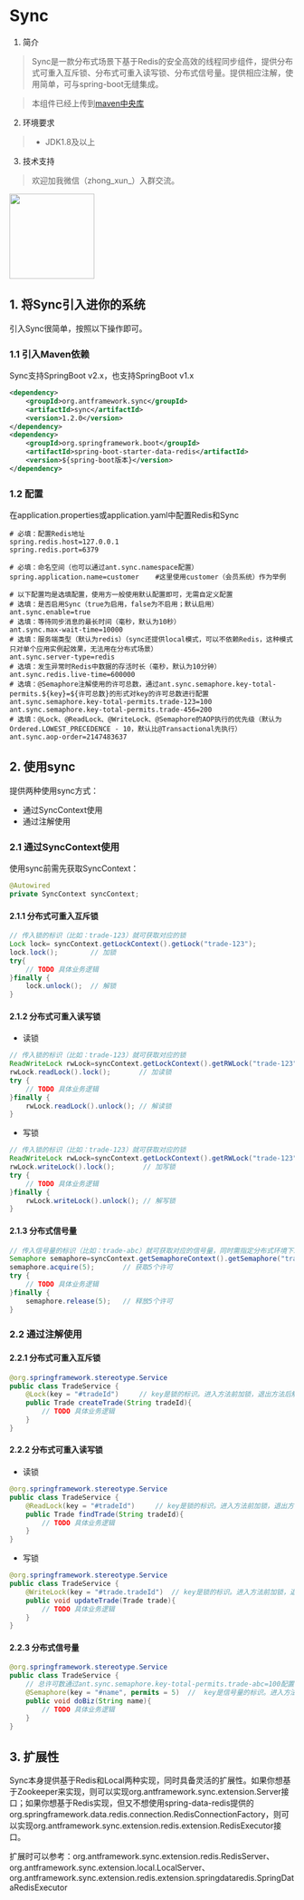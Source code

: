 # Sync

1. 简介
> Sync是一款分布式场景下基于Redis的安全高效的线程同步组件，提供分布式可重入互斥锁、分布式可重入读写锁、分布式信号量。提供相应注解，使用简单，可与spring-boot无缝集成。

> 本组件已经上传到[maven中央库](https://search.maven.org/search?q=org.antframework.sync)

2. 环境要求
> * JDK1.8及以上

3. 技术支持

> 欢迎加我微信（zhong_xun_）入群交流。<br/>
<img src="https://note.youdao.com/yws/api/personal/file/WEB6b849e698db2a635b43eba5bc949ce1c?method=download&shareKey=27623320b5ca82cbf768b61130c81de0" width=150 />

## 1. 将Sync引入进你的系统
引入Sync很简单，按照以下操作即可。

### 1.1 引入Maven依赖
Sync支持SpringBoot v2.x，也支持SpringBoot v1.x
```xml
<dependency>
    <groupId>org.antframework.sync</groupId>
    <artifactId>sync</artifactId>
    <version>1.2.0</version>
</dependency>
<dependency>
    <groupId>org.springframework.boot</groupId>
    <artifactId>spring-boot-starter-data-redis</artifactId>
    <version>${spring-boot版本}</version>
</dependency>
```

### 1.2 配置
在application.properties或application.yaml中配置Redis和Sync
```properties
# 必填：配置Redis地址
spring.redis.host=127.0.0.1
spring.redis.port=6379

# 必填：命名空间（也可以通过ant.sync.namespace配置）
spring.application.name=customer    #这里使用customer（会员系统）作为举例

# 以下配置均是选填配置，使用方一般使用默认配置即可，无需自定义配置
# 选填：是否启用Sync（true为启用，false为不启用；默认启用）
ant.sync.enable=true
# 选填：等待同步消息的最长时间（毫秒，默认为10秒）
ant.sync.max-wait-time=10000
# 选填：服务端类型（默认为redis）（sync还提供local模式，可以不依赖Redis，这种模式只对单个应用实例起效果，无法用在分布式场景）
ant.sync.server-type=redis
# 选填：发生异常时Redis中数据的存活时长（毫秒，默认为10分钟）
ant.sync.redis.live-time=600000
# 选填：@Semaphore注解使用的许可总数，通过ant.sync.semaphore.key-total-permits.${key}=${许可总数}的形式对key的许可总数进行配置
ant.sync.semaphore.key-total-permits.trade-123=100
ant.sync.semaphore.key-total-permits.trade-456=200
# 选填：@Lock、@ReadLock、@WriteLock、@Semaphore的AOP执行的优先级（默认为Ordered.LOWEST_PRECEDENCE - 10，默认比@Transactional先执行）
ant.sync.aop-order=2147483637
```

## 2. 使用sync
提供两种使用sync方式：
- 通过SyncContext使用
- 通过注解使用

### 2.1 通过SyncContext使用
使用sync前需先获取SyncContext：
```java
@Autowired
private SyncContext syncContext;
```

#### 2.1.1 分布式可重入互斥锁
```java
// 传入锁的标识（比如：trade-123）就可获取对应的锁
Lock lock= syncContext.getLockContext().getLock("trade-123");
lock.lock();        // 加锁
try{
    // TODO 具体业务逻辑
}finally {
    lock.unlock();  // 解锁
}
```

#### 2.1.2 分布式可重入读写锁
- 读锁
```java
// 传入锁的标识（比如：trade-123）就可获取对应的锁
ReadWriteLock rwLock=syncContext.getLockContext().getRWLock("trade-123");
rwLock.readLock().lock();       // 加读锁
try {
    // TODO 具体业务逻辑
}finally {
    rwLock.readLock().unlock(); // 解读锁
}
```
- 写锁
```java
// 传入锁的标识（比如：trade-123）就可获取对应的锁
ReadWriteLock rwLock=syncContext.getLockContext().getRWLock("trade-123");
rwLock.writeLock().lock();       // 加写锁
try {
    // TODO 具体业务逻辑
}finally {
    rwLock.writeLock().unlock(); // 解写锁
}
```

#### 2.1.3 分布式信号量
```java
// 传入信号量的标识（比如：trade-abc）就可获取对应的信号量，同时需指定分布式环境下总的可用许可数（比如：100）
Semaphore semaphore=syncContext.getSemaphoreContext().getSemaphore("trade-123", 100);
semaphore.acquire(5);       // 获取5个许可
try {
    // TODO 具体业务逻辑
}finally {
    semaphore.release(5);   // 释放5个许可
}
```

### 2.2 通过注解使用

#### 2.2.1 分布式可重入互斥锁
```java
@org.springframework.stereotype.Service
public class TradeService {
    @Lock(key = "#tradeId")     // key是锁的标识。进入方法前加锁，退出方法后解锁
    public Trade createTrade(String tradeId){
        // TODO 具体业务逻辑
    }
}
```

#### 2.2.2 分布式可重入读写锁
- 读锁
```java
@org.springframework.stereotype.Service
public class TradeService {
    @ReadLock(key = "#tradeId")     // key是锁的标识。进入方法前加锁，退出方法后解锁
    public Trade findTrade(String tradeId){
        // TODO 具体业务逻辑
    }
}
```
- 写锁
```java
@org.springframework.stereotype.Service
public class TradeService {
    @WriteLock(key = "#trade.tradeId")  // key是锁的标识。进入方法前加锁，退出方法后解锁
    public void updateTrade(Trade trade){
        // TODO 具体业务逻辑
    }
}
```

#### 2.2.3 分布式信号量
```java
@org.springframework.stereotype.Service
public class TradeService {
    // 总许可数通过ant.sync.semaphore.key-total-permits.trade-abc=100配置（这里指定分布式环境下trade-abc的总许可数为100）
    @Semaphore(key = "#name", permits = 5)  //  key是信号量的标识。进入方法前获取5个许可，退出方法后释放5个许可
    public void doBiz(String name){
        // TODO 具体业务逻辑
    }
}
```

## 3. 扩展性
Sync本身提供基于Redis和Local两种实现，同时具备灵活的扩展性。如果你想基于Zookeeper来实现，则可以实现org.antframework.sync.extension.Server接口；如果你想基于Redis实现，但又不想使用spring-data-redis提供的org.springframework.data.redis.connection.RedisConnectionFactory，则可以实现org.antframework.sync.extension.redis.extension.RedisExecutor接口。

扩展时可以参考：org.antframework.sync.extension.redis.RedisServer、org.antframework.sync.extension.local.LocalServer、org.antframework.sync.extension.redis.extension.springdataredis.SpringDataRedisExecutor
